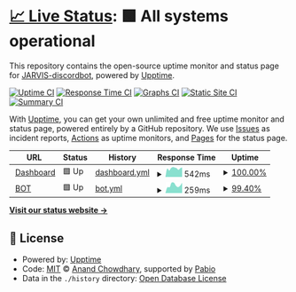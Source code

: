 # [📈 Live Status](https://status.jarvisdiscordbot.net): <!--live status--> **🟩 All systems operational**

This repository contains the open-source uptime monitor and status page for [JARVIS-discordbot](https://jarvisdiscordbot.net/), powered by [Upptime](https://github.com/upptime/upptime).

[![Uptime CI](https://github.com/JARVIS-discordbot/status/workflows/Uptime%20CI/badge.svg)](https://github.com/JARVIS-discordbot/status/actions?query=workflow%3A%22Uptime+CI%22)
[![Response Time CI](https://github.com/JARVIS-discordbot/status/workflows/Response%20Time%20CI/badge.svg)](https://github.com/JARVIS-discordbot/status/actions?query=workflow%3A%22Response+Time+CI%22)
[![Graphs CI](https://github.com/JARVIS-discordbot/status/workflows/Graphs%20CI/badge.svg)](https://github.com/JARVIS-discordbot/status/actions?query=workflow%3A%22Graphs+CI%22)
[![Static Site CI](https://github.com/JARVIS-discordbot/status/workflows/Static%20Site%20CI/badge.svg)](https://github.com/JARVIS-discordbot/status/actions?query=workflow%3A%22Static+Site+CI%22)
[![Summary CI](https://github.com/JARVIS-discordbot/status/workflows/Summary%20CI/badge.svg)](https://github.com/JARVIS-discordbot/status/actions?query=workflow%3A%22Summary+CI%22)

With [Upptime](https://upptime.js.org), you can get your own unlimited and free uptime monitor and status page, powered entirely by a GitHub repository. We use [Issues](https://github.com/JARVIS-discordbot/status/issues) as incident reports, [Actions](https://github.com/JARVIS-discordbot/status/actions) as uptime monitors, and [Pages](https://status.jarvisdiscordbot.net) for the status page.

<!--start: status pages-->
<!-- This summary is generated by Upptime (https://github.com/upptime/upptime) -->
<!-- Do not edit this manually, your changes will be overwritten -->
<!-- prettier-ignore -->
| URL | Status | History | Response Time | Uptime |
| --- | ------ | ------- | ------------- | ------ |
| <img alt="" src="https://icons.duckduckgo.com/ip3/jarvisdiscordbot.net.ico" height="13"> [Dashboard](https://jarvisdiscordbot.net/) | 🟩 Up | [dashboard.yml](https://github.com/JARVIS-discordbot/status/commits/HEAD/history/dashboard.yml) | <details><summary><img alt="Response time graph" src="./graphs/dashboard/response-time-week.png" height="20"> 542ms</summary><br><a href="https://status.jarvisdiscordbot.net/history/dashboard"><img alt="Response time 581" src="https://img.shields.io/endpoint?url=https%3A%2F%2Fraw.githubusercontent.com%2FJARVIS-discordbot%2Fstatus%2FHEAD%2Fapi%2Fdashboard%2Fresponse-time.json"></a><br><a href="https://status.jarvisdiscordbot.net/history/dashboard"><img alt="24-hour response time 570" src="https://img.shields.io/endpoint?url=https%3A%2F%2Fraw.githubusercontent.com%2FJARVIS-discordbot%2Fstatus%2FHEAD%2Fapi%2Fdashboard%2Fresponse-time-day.json"></a><br><a href="https://status.jarvisdiscordbot.net/history/dashboard"><img alt="7-day response time 542" src="https://img.shields.io/endpoint?url=https%3A%2F%2Fraw.githubusercontent.com%2FJARVIS-discordbot%2Fstatus%2FHEAD%2Fapi%2Fdashboard%2Fresponse-time-week.json"></a><br><a href="https://status.jarvisdiscordbot.net/history/dashboard"><img alt="30-day response time 678" src="https://img.shields.io/endpoint?url=https%3A%2F%2Fraw.githubusercontent.com%2FJARVIS-discordbot%2Fstatus%2FHEAD%2Fapi%2Fdashboard%2Fresponse-time-month.json"></a><br><a href="https://status.jarvisdiscordbot.net/history/dashboard"><img alt="1-year response time 581" src="https://img.shields.io/endpoint?url=https%3A%2F%2Fraw.githubusercontent.com%2FJARVIS-discordbot%2Fstatus%2FHEAD%2Fapi%2Fdashboard%2Fresponse-time-year.json"></a></details> | <details><summary><a href="https://status.jarvisdiscordbot.net/history/dashboard">100.00%</a></summary><a href="https://status.jarvisdiscordbot.net/history/dashboard"><img alt="All-time uptime 99.51%" src="https://img.shields.io/endpoint?url=https%3A%2F%2Fraw.githubusercontent.com%2FJARVIS-discordbot%2Fstatus%2FHEAD%2Fapi%2Fdashboard%2Fuptime.json"></a><br><a href="https://status.jarvisdiscordbot.net/history/dashboard"><img alt="24-hour uptime 100.00%" src="https://img.shields.io/endpoint?url=https%3A%2F%2Fraw.githubusercontent.com%2FJARVIS-discordbot%2Fstatus%2FHEAD%2Fapi%2Fdashboard%2Fuptime-day.json"></a><br><a href="https://status.jarvisdiscordbot.net/history/dashboard"><img alt="7-day uptime 100.00%" src="https://img.shields.io/endpoint?url=https%3A%2F%2Fraw.githubusercontent.com%2FJARVIS-discordbot%2Fstatus%2FHEAD%2Fapi%2Fdashboard%2Fuptime-week.json"></a><br><a href="https://status.jarvisdiscordbot.net/history/dashboard"><img alt="30-day uptime 99.98%" src="https://img.shields.io/endpoint?url=https%3A%2F%2Fraw.githubusercontent.com%2FJARVIS-discordbot%2Fstatus%2FHEAD%2Fapi%2Fdashboard%2Fuptime-month.json"></a><br><a href="https://status.jarvisdiscordbot.net/history/dashboard"><img alt="1-year uptime 99.51%" src="https://img.shields.io/endpoint?url=https%3A%2F%2Fraw.githubusercontent.com%2FJARVIS-discordbot%2Fstatus%2FHEAD%2Fapi%2Fdashboard%2Fuptime-year.json"></a></details>
| <img alt="" src="https://icons.duckduckgo.com/ip3/88.198.208.93.ico" height="13"> [BOT](http://88.198.208.93:49151/) | 🟩 Up | [bot.yml](https://github.com/JARVIS-discordbot/status/commits/HEAD/history/bot.yml) | <details><summary><img alt="Response time graph" src="./graphs/bot/response-time-week.png" height="20"> 259ms</summary><br><a href="https://status.jarvisdiscordbot.net/history/bot"><img alt="Response time 224" src="https://img.shields.io/endpoint?url=https%3A%2F%2Fraw.githubusercontent.com%2FJARVIS-discordbot%2Fstatus%2FHEAD%2Fapi%2Fbot%2Fresponse-time.json"></a><br><a href="https://status.jarvisdiscordbot.net/history/bot"><img alt="24-hour response time 274" src="https://img.shields.io/endpoint?url=https%3A%2F%2Fraw.githubusercontent.com%2FJARVIS-discordbot%2Fstatus%2FHEAD%2Fapi%2Fbot%2Fresponse-time-day.json"></a><br><a href="https://status.jarvisdiscordbot.net/history/bot"><img alt="7-day response time 259" src="https://img.shields.io/endpoint?url=https%3A%2F%2Fraw.githubusercontent.com%2FJARVIS-discordbot%2Fstatus%2FHEAD%2Fapi%2Fbot%2Fresponse-time-week.json"></a><br><a href="https://status.jarvisdiscordbot.net/history/bot"><img alt="30-day response time 233" src="https://img.shields.io/endpoint?url=https%3A%2F%2Fraw.githubusercontent.com%2FJARVIS-discordbot%2Fstatus%2FHEAD%2Fapi%2Fbot%2Fresponse-time-month.json"></a><br><a href="https://status.jarvisdiscordbot.net/history/bot"><img alt="1-year response time 224" src="https://img.shields.io/endpoint?url=https%3A%2F%2Fraw.githubusercontent.com%2FJARVIS-discordbot%2Fstatus%2FHEAD%2Fapi%2Fbot%2Fresponse-time-year.json"></a></details> | <details><summary><a href="https://status.jarvisdiscordbot.net/history/bot">99.40%</a></summary><a href="https://status.jarvisdiscordbot.net/history/bot"><img alt="All-time uptime 99.66%" src="https://img.shields.io/endpoint?url=https%3A%2F%2Fraw.githubusercontent.com%2FJARVIS-discordbot%2Fstatus%2FHEAD%2Fapi%2Fbot%2Fuptime.json"></a><br><a href="https://status.jarvisdiscordbot.net/history/bot"><img alt="24-hour uptime 100.00%" src="https://img.shields.io/endpoint?url=https%3A%2F%2Fraw.githubusercontent.com%2FJARVIS-discordbot%2Fstatus%2FHEAD%2Fapi%2Fbot%2Fuptime-day.json"></a><br><a href="https://status.jarvisdiscordbot.net/history/bot"><img alt="7-day uptime 99.40%" src="https://img.shields.io/endpoint?url=https%3A%2F%2Fraw.githubusercontent.com%2FJARVIS-discordbot%2Fstatus%2FHEAD%2Fapi%2Fbot%2Fuptime-week.json"></a><br><a href="https://status.jarvisdiscordbot.net/history/bot"><img alt="30-day uptime 99.80%" src="https://img.shields.io/endpoint?url=https%3A%2F%2Fraw.githubusercontent.com%2FJARVIS-discordbot%2Fstatus%2FHEAD%2Fapi%2Fbot%2Fuptime-month.json"></a><br><a href="https://status.jarvisdiscordbot.net/history/bot"><img alt="1-year uptime 99.66%" src="https://img.shields.io/endpoint?url=https%3A%2F%2Fraw.githubusercontent.com%2FJARVIS-discordbot%2Fstatus%2FHEAD%2Fapi%2Fbot%2Fuptime-year.json"></a></details>

<!--end: status pages-->

[**Visit our status website →**](https://status.jarvisdiscordbot.net)

## 📄 License

- Powered by: [Upptime](https://github.com/upptime/upptime)
- Code: [MIT](./LICENSE) © [Anand Chowdhary](https://anandchowdhary.com), supported by [Pabio](https://pabio.com)
- Data in the `./history` directory: [Open Database License](https://opendatacommons.org/licenses/odbl/1-0/)
